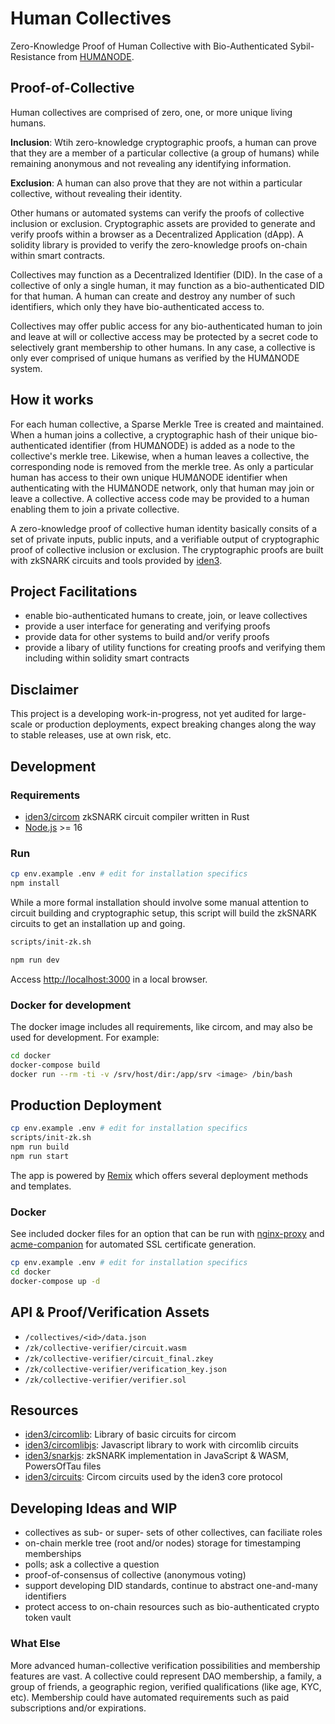# Human Collectives

Zero-Knowledge Proof of Human Collective with Bio-Authenticated
Sybil-Resistance from [HUMΔNODE](https://humanode.io/).

## Proof-of-Collective

Human collectives are comprised of zero, one, or more unique living humans.

**Inclusion**: Wtih zero-knowledge cryptographic proofs, a human can prove that
they are a member of a particular collective (a group of humans) while
remaining anonymous and not revealing any identifying information.

**Exclusion**: A human can also prove that they are not within a particular
collective, without revealing their identity.

Other humans or automated systems can verify the proofs of collective inclusion
or exclusion. Cryptographic assets are provided to generate and verify proofs
within a browser as a Decentralized Application (dApp). A solidity library is
provided to verify the zero-knowledge proofs on-chain within smart contracts.

Collectives may function as a Decentralized Identifier (DID). In the case of a
collective of only a single human, it may function as a bio-authenticated DID
for that human. A human can create and destroy any number of such identifiers,
which only they have bio-authenticated access to.

Collectives may offer public access for any bio-authenticated human to join and
leave at will or collective access may be protected by a secret code to
selectively grant membership to other humans. In any case, a collective is only
ever comprised of unique humans as verified by the HUMΔNODE system.

## How it works

For each human collective, a Sparse Merkle Tree is created and maintained. When
a human joins a collective, a cryptographic hash of their unique
bio-authenticated identifier (from HUMΔNODE) is added as a node to the
collective's merkle tree. Likewise, when a human leaves a collective, the
corresponding node is removed from the merkle tree. As only a particular human
has access to their own unique HUMΔNODE identifier when authenticating with the
HUMΔNODE network, only that human may join or leave a collective. A collective
access code may be provided to a human enabling them to join a private
collective.

A zero-knowledge proof of collective human identity basically consits of a set
of private inputs, public inputs, and a verifiable output of cryptographic
proof of collective inclusion or exclusion. The cryptographic proofs are built
with zkSNARK circuits and tools provided by [iden3](https://github.com/iden3).

## Project Facilitations

- enable bio-authenticated humans to create, join, or leave collectives
- provide a user interface for generating and verifying proofs
- provide data for other systems to build and/or verify proofs
- provide a libary of utility functions for creating proofs and verifying them
  including within solidity smart contracts

## Disclaimer

This project is a developing work-in-progress, not yet audited for large-scale
or production deployments, expect breaking changes along the way to stable
releases, use at own risk, etc.

## Development

### Requirements

- [iden3/circom](https://github.com/iden3/circom) zkSNARK circuit compiler
  written in Rust
- [Node.js](https://nodejs.org/en/) >= 16

### Run

```sh
cp env.example .env # edit for installation specifics
npm install
```

While a more formal installation should involve some manual attention to
circuit building and cryptographic setup, this script will build the zkSNARK
circuits to get an installation up and going.

```sh
scripts/init-zk.sh
```

```sh
npm run dev
```

Access [http://localhost:3000](http://localhost:3000) in a local browser.

### Docker for development

The docker image includes all requirements, like circom, and may also be used
for development. For example:

```sh
cd docker
docker-compose build
docker run --rm -ti -v /srv/host/dir:/app/srv <image> /bin/bash
```

## Production Deployment

```sh
cp env.example .env # edit for installation specifics
scripts/init-zk.sh
npm run build
npm run start
```

The app is powered by [Remix](https://remix.run/) which offers several
deployment methods and templates.

### Docker

See included docker files for an option that can be run with
[nginx-proxy](https://github.com/nginx-proxy/nginx-proxy) and
[acme-companion](https://github.com/nginx-proxy/acme-companion) for automated
SSL certificate generation.

```sh
cp env.example .env # edit for installation specifics
cd docker
docker-compose up -d
```

## API & Proof/Verification Assets

- `/collectives/<id>/data.json`
- `/zk/collective-verifier/circuit.wasm`
- `/zk/collective-verifier/circuit_final.zkey`
- `/zk/collective-verifier/verification_key.json`
- `/zk/collective-verifier/verifier.sol`

## Resources

- [iden3/circomlib](https://github.com/iden3/circomlib): Library of basic
  circuits for circom
- [iden3/circomlibjs](https://github.com/iden3/circomlibjs): Javascript library
  to work with circomlib circuits
- [iden3/snarkjs](https://github.com/iden3/snarkjs#7-prepare-phase-2): zkSNARK
  implementation in JavaScript & WASM, PowersOfTau files
- [iden3/circuits](https://github.com/iden3/circuits): Circom circuits used by
  the iden3 core protocol

## Developing Ideas and WIP

- collectives as sub- or super- sets of other collectives, can faciliate roles
- on-chain merkle tree (root and/or nodes) storage for timestamping memberships
- polls; ask a collective a question
- proof-of-consensus of collective (anonymous voting)
- support developing DID standards, continue to abstract one-and-many identifiers
- protect access to on-chain resources such as bio-authenticated crypto token vault

### What Else

More advanced human-collective verification possibilities and membership
features are vast. A collective could represent DAO membership, a family, a
group of friends, a geographic region, verified qualifications (like age, KYC,
etc). Membership could have automated requirements such as paid subscriptions
and/or expirations.
